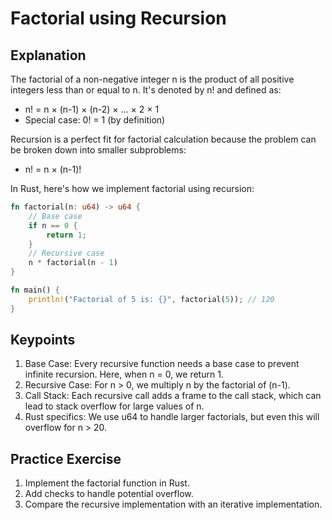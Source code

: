 # Factorial using Recursion

## Explanation

The factorial of a non-negative integer n is the product of all positive integers less than or equal to n. It's denoted by n! and defined as:

- n! = n × (n-1) × (n-2) × ... × 2 × 1
- Special case: 0! = 1 (by definition)

Recursion is a perfect fit for factorial calculation because the problem can be broken down into smaller subproblems:

- n! = n × (n-1)!

In Rust, here's how we implement factorial using recursion:

```rs
fn factorial(n: u64) -> u64 {
    // Base case
    if n == 0 {
        return 1;
    }
    // Recursive case
    n * factorial(n - 1)
}

fn main() {
    println!("Factorial of 5 is: {}", factorial(5)); // 120
}
```

## Keypoints

1. Base Case: Every recursive function needs a base case to prevent infinite recursion. Here, when n = 0, we return 1.
2. Recursive Case: For n > 0, we multiply n by the factorial of (n-1).
3. Call Stack: Each recursive call adds a frame to the call stack, which can lead to stack overflow for large values of n.
4. Rust specifics: We use u64 to handle larger factorials, but even this will overflow for n > 20.

## Practice Exercise

1. Implement the factorial function in Rust.
2. Add checks to handle potential overflow.
3. Compare the recursive implementation with an iterative implementation.
